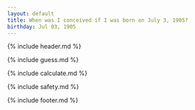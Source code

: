 ```yaml
---
layout: default
title: When was I conceived if I was born on July 3, 1905?
birthday: Jul 03, 1905
---
```


{% include header.md %}

{% include guess.md %}

{% include calculate.md %}

{% include safety.md %}

{% include footer.md %}



